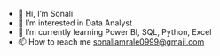 - 👋 Hi, I’m Sonali
- 👀 I’m interested in Data Analyst
- 🌱 I’m currently learning Power BI, SQL, Python, Excel
- 📫 How to reach me sonaliamrale0999@gmail.com

<!---
sanu-9/sanu-9 is a ✨ special ✨ repository because its `README.md` (this file) appears on your GitHub profile.
You can click the Preview link to take a look at your changes.
--->
